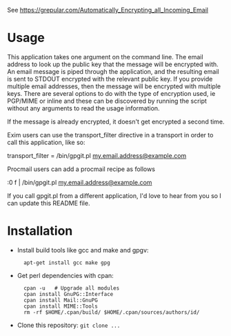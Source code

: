 See https://grepular.com/Automatically_Encrypting_all_Incoming_Email

Usage
=====

This application takes one argument on the command line. The email address to
look up the public key that the message will be encrypted with. An email
message is piped through the application, and the resulting email is sent to
STDOUT encrypted with the relevant public key. If you provide multiple email
addresses, then the message will be encrypted with multiple keys. There are
several options to do with the type of encryption used, ie PGP/MIME or inline
and these can be discovered by running the script without any arguments to
read the usage information.

If the message is already encrypted, it doesn't get encrypted a second time.

Exim users can use the transport_filter directive in a transport in order to
call this application, like so:

  transport_filter = /bin/gpgit.pl my.email.address@example.com

Procmail users can add a procmail recipe as follows

  :0 f
  | /bin/gpgit.pl my.email.address@example.com

If you call gpgit.pl from a different application, I'd love to hear from you so
I can update this README file.

Installation
============

* Install build tools like gcc and make and gpgv:

		apt-get install gcc make gpg
  
* Get perl dependencies with cpan:
  
		cpan -u   # Upgrade all modules
		cpan install GnuPG::Interface
		cpan install Mail::GnuPG
		cpan install MIME::Tools
		rm -rf $HOME/.cpan/build/ $HOME/.cpan/sources/authors/id/

* Clone this repository: `git clone ...`
  
